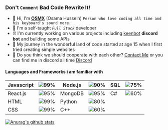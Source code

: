 ### Don't `Comment` Bad Code Rewrite It!
- 👋 Hi, I'm **[OSMX](www.osmx.me)** (Osama Hussein) `Person who love coding all time and his keyboard's sound more.` 
- 👀 I'm a self-taught *`Full Stack`* developer
- ⏰ I'm currently working on various projects including [keenbot](https://www.keenbot.ml) **discord bot** and building some APIs
- 🚀 My journey in the wonderful land of code started at age 15 when I first tried creating simple websites
- 🧬 Do you think we should cooperate with each other? [Contact Me](mailto:husseinosama179@gmail.com) or you can find me in discord all time [Discord](https://discord.gg/fm2J8PE)

#### Languages and Frameworks i am familiar with

|Javascript|![99%](https://progress-bar.dev/99)|Node.js|![90%](https://progress-bar.dev/90)|SQL|![75%](https://progress-bar.dev/75)|
|----------|:-------------:|----------|:-------------:|----------|:-------------:|
|React.js  |![95%](https://progress-bar.dev/95)|MongoDB|![95%](https://progress-bar.dev/95)|C# |![60%](https://progress-bar.dev/60)|
|HTML      |![99%](https://progress-bar.dev/99)|Python |![80%](https://progress-bar.dev/80)|
|CSS       |![99%](https://progress-bar.dev/99)|C++    |![60%](https://progress-bar.dev/60)|


[![Anurag's github stats](https://github-readme-stats.vercel.app/api?username=itsosmx&theme=white-blue)](https://github.com/anuraghazra/github-readme-stats)


<!---
itsosmx/itsosmx is a ✨ special ✨ repository because its `README.md` (this file) appears on your GitHub profile.
You can click the Preview link to take a look at your changes.
--->
